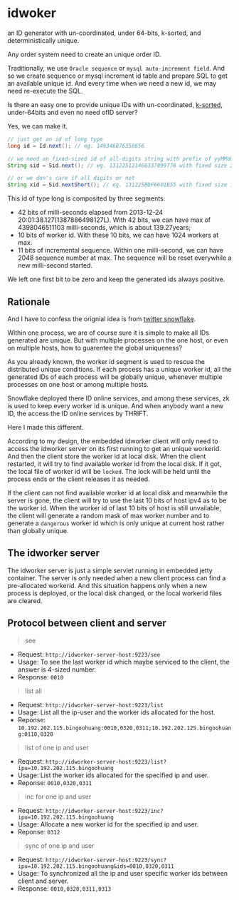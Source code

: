 idwoker
=======

an ID generator with un-coordinated, under 64-bits, k-sorted, and deterministically unique.

Any order system need to create an unique order ID.

Traditionally, we use `Oracle sequence` or `mysql auto-increment field`. And so we create sequence or mysql increment id table and prepare SQL to get an available unique id. And every time when we need a new id, we may need re-execute the SQL.

Is there an easy one to provide unique IDs with un-coordinated, [k-sorted](http://ci.nii.ac.jp/naid/110002673489/), under-64bits and even no need ofID server?

Yes, we can make it.

```java
// just get an id of long type
long id = Id.next(); // eg. 149346876358656

// we need an fixed-sized id of all-digits string with prefix of yyMMdd
String sid = Sid.next(); // eg. 131225121466337099776 with fixed size 21.

// or we don's care if all digits or not
String xid = Sid.nextShort(); // eg. 131225BDF6601B55 with fixed size 16.

```

This id of type long is composited by three segments:

+ 42 bits of milli-seconds elapsed from 2013-12-24 20:01:38.127(1387886498127L). With 42 bits, we can have max of 4398046511103 milli-seconds, which is about 139.27years;
+ 10 bits of worker id. With these 10 bits, we can have 1024 workers at max.
+ 11 bits of incremental sequence. Within one milli-second, we can have 2048 sequence number at max. The sequence will be reset everywhile a new milli-second started.

We left one first bit to be zero and keep the generated ids always positive. 

## Rationale

And I have to confess the orignial idea is from [twitter snowflake](https://github.com/twitter/snowflake).

Within one process, we are of course sure it is simple to make all IDs generated are unique. But with multiple processes on the one host, or even on multiple hosts, how to guarentee the global uniqueness? 

As you already known, the worker id segment is used to rescue the distributed unique conditions. If each process has a unique worker id, all the generated IDs of each process will be globally unique, whenever multiple processes on one host or among multiple hosts.

Snowflake deployed there ID online services, and among these services, zk is used to keep every worker id is unique. And when anybody want a new ID, the access the ID online services by THRIFT.

Here I made this different.

According to my design, the embedded idworker client will only need to access the idworker server on its first running to get an unique workerid. And then the client store the worker id at local disk. When the client restarted, it will try to find available worker id from the local disk. If it got, the local file of worker id will be `locked`. The lock will be held until the process ends or the client releases it as needed.

If the client can not find available worker id at local disk and meanwhile the server is gone, the client will try to use the last 10 bits of host ipv4 as to be the worker id. When the worker id of last 10 bits of host is still unvailable, the client will generate a random mask of max worker number and to generate a `dangerous` worker id which is only unique at current host rather than globally unique.

## The idworker server
The idworker server is just a simple servlet running in embedded jetty container.
The server is only needed when a new client process can find a pre-allocated workerid. And this situation happens only when a new process is deployed, or the local disk changed, or the local workerid files are cleared.


## Protocol between client and server

> see

+ Request: `http://idworker-server-host:9223/see`
+ Usage: To see the last worker id which maybe serviced to the client, the answer is 4-sized number.
+ Response: `0010`

> list all

+ Request: `http://idworker-server-host:9223/list`
+ Usage: List all the ip-user and the worker ids allocated for the host.
+ Reponse: `10.192.202.115.bingoohuang:0010,0320,0311;10.192.202.125.bingoohuang:0110,0320`

> list of one ip and user

+ Request: `http://idworker-server-host:9223/list?ipu=10.192.202.115.bingoohuang`
+ Usage: List the worker ids allocated for the specified ip and user.
+ Reponse: `0010,0320,0311`

> inc for one ip and user
	
+ Request: `http://idworker-server-host:9223/inc?ipu=10.192.202.115.bingoohuang`
+ Usage: Allocate a new worker id for the specified ip and user.
+ Reponse: `0312`

> sync of one ip and user

+ Request: `http://idworker-server-host:9223/sync?ipu=10.192.202.115.bingoohuang&ids=0010,0320,0311`
+ Usage: To synchronized all the ip and user specific worker ids between client and server.
+ Response: `0010,0320,0311,0313`



